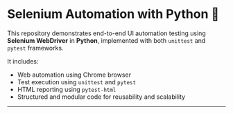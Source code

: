 # Selenium Automation with Python 🧪

This repository demonstrates end-to-end UI automation testing using **Selenium WebDriver** in **Python**, implemented with both `unittest` and `pytest` frameworks.

It includes:
- Web automation using Chrome browser
- Test execution using `unittest` and `pytest`
- HTML reporting using `pytest-html`
- Structured and modular code for reusability and scalability

---
